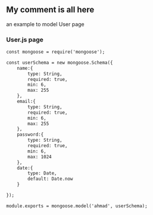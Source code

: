 ## My comment is all here

an example to model User page

### User.js page

```markdown
const mongoose = require('mongoose');

const userSchema = new mongoose.Schema({
    name:{
        type: String,
        required: true,
        min: 6,
        max: 255
    },
    email:{
        type: String,
        required: true,
        min: 6,
        max: 255
    },
    password:{
        type: String,
        required: true,
        min: 6,
        max: 1024
    },
    date:{
        type: Date,
        default: Date.now
    }

});

module.exports = mongoose.model('ahmad', userSchema);

```

